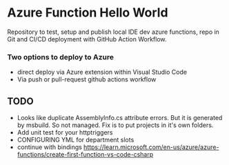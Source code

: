 # Azure Function Hello World

Repository to test, setup and publish local IDE dev azure functions, repo in Git and CI/CD deployment with GitHub Action Workflow.

### Two options to deploy to Azure

- direct deploy via Azure extension within Visual Studio Code
- Via push or pull-request github actions workflow


## TODO

- Looks like duplicate AssemblyInfo.cs attribute errors. But it is generated by msbuild. So not managed. Fix is to put projects in it's own folders. 
- Add unit test for your httptriggers
- CONFIGURING YML for department slots
- continue with bindings https://learn.microsoft.com/en-us/azure/azure-functions/create-first-function-vs-code-csharp
